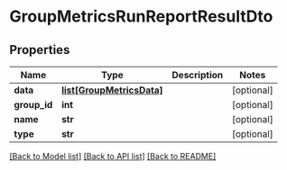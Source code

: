 # GroupMetricsRunReportResultDto

## Properties
Name | Type | Description | Notes
------------ | ------------- | ------------- | -------------
**data** | [**list[GroupMetricsData]**](GroupMetricsData.md) |  | [optional] 
**group_id** | **int** |  | [optional] 
**name** | **str** |  | [optional] 
**type** | **str** |  | [optional] 

[[Back to Model list]](../README.md#documentation-for-models) [[Back to API list]](../README.md#documentation-for-api-endpoints) [[Back to README]](../README.md)


